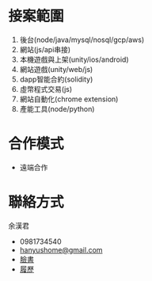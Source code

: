 # 接案範圍
1. 後台(node/java/mysql/nosql/gcp/aws)
1. 網站(js/api串接)
1. 本機遊戲與上架(unity/ios/android)
1. 網站遊戲(unity/web/js)
1. dapp智能合約(solidity)
1. 虛幣程式交易(js)
1. 網站自動化(chrome extension)
1. 產能工具(node/python)

# 合作模式
- 遠端合作

# 聯絡方式
余漢君  
- 0981734540
- hanyushome@gmail.com
- [臉書](https://www.facebook.com/han.yu.100)
- [履歷](readme.md)
